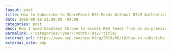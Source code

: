 ```yaml
---
layout: post
title: How to Subscribe to SharePoint RSS Feeds Without NTLM Authentication 
date: 2018-08-18 21:00:00 -04:00
categories: post
desc: How I used headless Chrome to access RSS feeds from an on-premise SharePoint instance during the Summer &#39;18 SEP&#58; Makes hackathon.
permalink: /:categories/:year/:month/:day/:title/
external_url: https://www.sep.com/sep-blog/2018/08/18/how-to-subscribe-to-sharepoint-rss-feeds-without-ntlm-authentication/
external_site: sep
---
```

